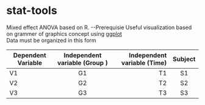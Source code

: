 # stat-tools #
Mixed effect ANOVA based on R. 
--Prerequisie
Useful visualization based on grammer of graphics concept using [ggplot](http://ggplot.yhathq.com/) <br/>
Data must be organized in this form <br/>

| Dependent Variable       | Independent variable (Group )         | Independent variable (Time)  | Subject |
| ------------- |:-------------:| -----:|:---------:|
| V1            | G1      |   T1 | S1        |
| V2            | G2      |   T2 | S2        |
| V3            | G3      |   T3 | S3        |
